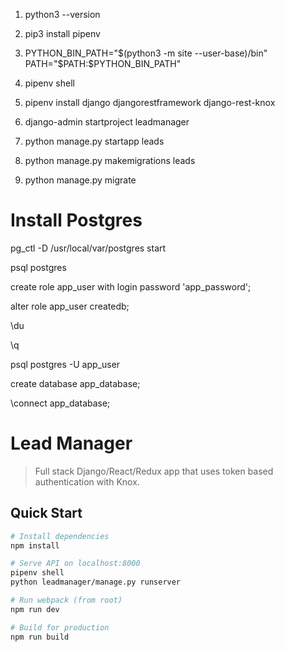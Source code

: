 1. python3 --version
2. pip3 install pipenv
3. PYTHON_BIN_PATH="$(python3 -m site --user-base)/bin"
   PATH="$PATH:$PYTHON_BIN_PATH"

4. pipenv shell
5. pipenv install django djangorestframework django-rest-knox
6. django-admin startproject leadmanager  
7. python manage.py startapp leads
8. python manage.py makemigrations leads
9. python manage.py migrate

# Install Postgres
pg_ctl -D /usr/local/var/postgres start

psql postgres

create role app_user with login password 'app_password';

alter role app_user createdb;

\du

\q

psql postgres -U app_user

create database app_database;

\connect app_database;

# Lead Manager

> Full stack Django/React/Redux app that uses token based authentication with Knox.

## Quick Start

```bash
# Install dependencies
npm install

# Serve API on localhost:8000
pipenv shell
python leadmanager/manage.py runserver

# Run webpack (from root)
npm run dev

# Build for production
npm run build
```
